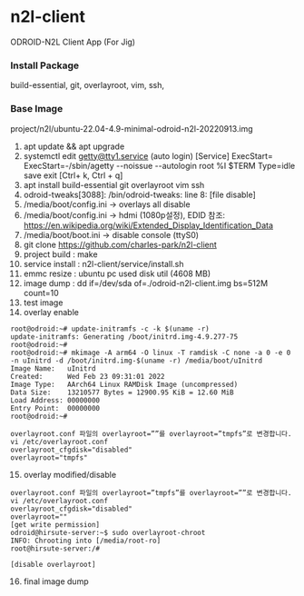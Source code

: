 # n2l-client
ODROID-N2L Client App (For Jig)

### Install Package
build-essential, git, overlayroot, vim, ssh, 

### Base Image
project/n2l/ubuntu-22.04-4.9-minimal-odroid-n2l-20220913.img

1. apt update && apt upgrade
2. systemctl edit getty@tty1.service (auto login)
    [Service] ExecStart= ExecStart=-/sbin/agetty --noissue --autologin root %I $TERM Type=idle  
    save exit [Ctrl+ k, Ctrl + q]
3. apt install build-essential git overlayroot vim ssh
4. odroid-tweaks[3088]: /bin/odroid-tweaks: line 8: [file disable]
5. /media/boot/config.ini -> overlays all disable
6. /media/boot/config.ini -> hdmi (1080p설정), EDID 참조: https://en.wikipedia.org/wiki/Extended_Display_Identification_Data 
7. /media/boot/boot.ini -> disable console (ttyS0)
8. git clone https://github.com/charles-park/n2l-client
9. project build : make
10. service install : n2l-client/service/install.sh
11. emmc resize : ubuntu pc used disk util (4608 MB)
12. image dump : dd if=/dev/sda of=./odroid-n2l-client.img bs=512M count=10
13. test image
14. overlay enable
```
root@odroid:~# update-initramfs -c -k $(uname -r)
update-initramfs: Generating /boot/initrd.img-4.9.277-75
root@odroid:~#
root@odroid:~# mkimage -A arm64 -O linux -T ramdisk -C none -a 0 -e 0 -n uInitrd -d /boot/initrd.img-$(uname -r) /media/boot/uInitrd 
Image Name:   uInitrd
Created:      Wed Feb 23 09:31:01 2022
Image Type:   AArch64 Linux RAMDisk Image (uncompressed)
Data Size:    13210577 Bytes = 12900.95 KiB = 12.60 MiB
Load Address: 00000000
Entry Point:  00000000
root@odroid:~#

overlayroot.conf 파일의 overlayroot=””를 overlayroot=”tmpfs”로 변경합니다.
vi /etc/overlayroot.conf
overlayroot_cfgdisk="disabled"
overlayroot="tmpfs"
```
15. overlay modified/disable  
```
overlayroot.conf 파일의 overlayroot=”tmpfs”를 overlayroot=””로 변경합니다.
vi /etc/overlayroot.conf
overlayroot_cfgdisk="disabled"
overlayroot=""
[get write permission]
odroid@hirsute-server:~$ sudo overlayroot-chroot 
INFO: Chrooting into [/media/root-ro]
root@hirsute-server:/# 

[disable overlayroot]
```
16. final image dump  





